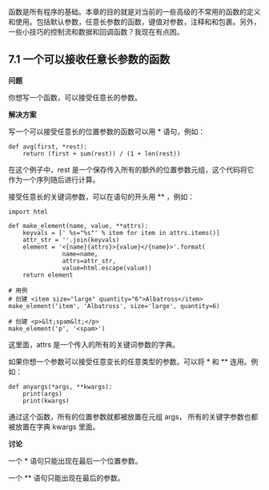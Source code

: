 函数是所有程序的基础。本章的目的就是对当前的一些高级的不常用的函数的定义和使用。包括默认参数，任意长参数的函数，键值对参数，注释和和包裹。另外，一些小技巧的控制流和数据和回调函数？我现在有点困。

## 7.1 一个可以接收任意长参数的函数

**问题**

你想写一个函数，可以接受任意长的参数。

**解决方案**

写一个可以接受任意长的位置参数的函数可以用 * 语句，例如：

    def avg(first, *rest):
        return (first + sum(rest)) / (1 + len(rest))

在这个例子中，rest 是一个保存传入所有的额外的位置参数元组，这个代码将它作为一个序列随后进行计算。

接受任意长的关键词参数，可以在语句的开头用 ** ，例如：

    import html

    def make_element(name, value, **attrs):
        keyvals = [' %s="%s"' % item for item in attrs.items()]
        attr_str = ''.join(keyvals)
        element = '<{name}{attrs}>{value}</{name}>'.format(
                   name=name,
                   attrs=attr_str,
                   value=html.escape(value))
        return element

    # 用例
    # 创建 <item size="large" quantity="6">Albatross</item>
    make_element('item', 'Albatross', size='large', quantity=6)

    # 创建 <p>&lt;spam&lt;</p>
    make_element('p', '<spam>')
    
这里面，attrs 是一个传入的所有的关键词参数的字典。

如果你想一个参数可以接受任意变长的任意类型的参数。可以将 * 和 ** 连用。例如：

    def anyargs(*args, **kwargs):
        print(args)
        print(kwargs)
        
通过这个函数，所有的位置参数就都被放置在元组 args， 所有的关键字参数也都被放置在字典 kwargs 里面。

**讨论**

一个 * 语句只能出现在最后一个位置参数。

一个 ** 语句只能出现在最后的参数。
 
